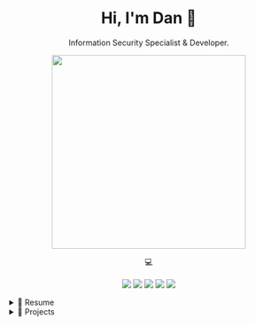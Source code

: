 <h1 align='center'>
  Hi, I'm Dan 👋
</h1>

<p align='center'>
  Information Security Specialist & Developer.
</p>

<p align='center'>
  <a href="#"><img src="https://github-readme-stats.vercel.app/api?username=dikayx&show_icons=true&theme=swift&hide=contribs,prs" width="350"></a>
</p>

<p align='center'>
    💻<br/><br/>
    <img src="https://img.shields.io/badge/Windows-0078D6?style=for-the-badge&logo=windows&logoColor=white" />
    <img src="https://img.shields.io/badge/macOS-%23000000.svg?&style=for-the-badge&logo=apple&logoColor=white" />
    <img src="https://img.shields.io/badge/.NET-512BD4?style=for-the-badge&logo=.net&logoColor=white" />
    <img src="https://img.shields.io/badge/Python-3776AB?style=for-the-badge&logo=python&logoColor=white" />
    <img src="https://img.shields.io/badge/Bash-4EAA25?style=for-the-badge&logo=gnu-bash&logoColor=white" />
</p>

<!-- Overview -->
<details>
  <summary>📃 Resume</summary>

## Overview

<p align="center">I have worked in information security since 2020, focusing on:</p>

<p align="center">
  <img src="https://img.shields.io/badge/Regulatory%20Compliance-000000?logo=security&logoColor=white" />
  <img src="https://img.shields.io/badge/Public%20Sector%20Security-000000?logo=security&logoColor=white" />
  <img src="https://img.shields.io/badge/Risk%20Management-000000?logo=security&logoColor=white" />
  <img src="https://img.shields.io/badge/Awareness%20Training-000000?logo=security&logoColor=white" />
  <img src="https://img.shields.io/badge/Incident%20Response-000000?logo=security&logoColor=white" />
</p>

</details>

<!-- Projects -->
<details>
  <summary>🔨 Projects</summary>
  
  <p align="center">You can find a selection of programming related projects I have worked on below:</p>

| Name                                                     | A short summary                                                                          | Stars                                                                                     | Technology                                                                          |
| -------------------------------------------------------- | ---------------------------------------------------------------------------------------- | ----------------------------------------------------------------------------------------- | ----------------------------------------------------------------------------------- |
| [CSVEditor](https://github.com/dikayx/csveditor)         | A lightweight, native macOS CSV editor for quick data manipulation.                      | ![GitHub Repo stars](https://img.shields.io/github/stars/dikayx/csveditor?style=flat)     | ![Swift](https://img.shields.io/badge/6.0-FA7343?logo=swift&logoColor=white)        |
| [ExifEx](https://github.com/dikayx/exifex)               | A web app to extract and display EXIF data from images.                                  | ![GitHub Repo stars](https://img.shields.io/github/stars/dikayx/exifex?style=flat)        | ![Python](https://img.shields.io/badge/3.10-3776AB?logo=python&logoColor=white)     |
| [MAPy](https://github.com/dikayx/mapy)                   | An email analysis tool to help you parse raw data and extract useful information from it | ![GitHub Repo stars](https://img.shields.io/github/stars/dikayx/mapy?style=flat)          | ![Python](https://img.shields.io/badge/3.10-3776AB?logo=python&logoColor=white)     |
| [SQLite Viewer](https://github.com/dikayx/sqlite-viewer) | A simple cross-platform desktop app to query and edit SQLite databases.                  | ![GitHub Repo stars](https://img.shields.io/github/stars/dikayx/sqlite-viewer?style=flat) | ![Java](https://img.shields.io/badge/Java%2011-007396?logo=openjdk&logoColor=white) |
| [WinVPN](https://github.com/dikayx/winvpn)               | VPN desktop application for Windows that uses the services of VPNBook.                   | ![GitHub Repo stars](https://img.shields.io/github/stars/dikayx/winvpn?style=flat)        | ![.NET](https://img.shields.io/badge/8.0-512BD4?logo=.net&logoColor=white)          |

</details>

